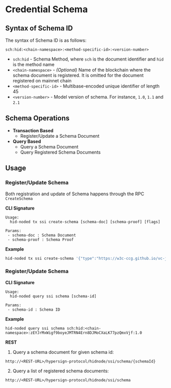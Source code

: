 # Credential Schema

## Syntax of Schema ID 

The syntax of Schema ID is as follows:

```
sch:hid:<chain-namespace>:<method-specific-id>:<version-number>
```

- `sch:hid` - Schema Method, where `sch` is the document identifier and `hid` is the method name
- `<chain-namespace>` - *(Optional)* Name of the blockchain where the schema document is registered. It is omitted for the document registered on mainnet chain
- `<method-specific-id>` - Multibase-encoded unique identifier of length 45
- `<version-number>` - Model version of schema. For instance, `1.0`, `1.1` and `2.1`

## Schema Operations

- **Transaction Based**
  - Register/Update a Schema Document
- **Query Based**
  - Query a Schema Document
  - Query Registered Schema Documents

## Usage

### Register/Update Schema

Both registration and update of Schema happens through the RPC `CreateSchema`

**CLI Signature**

```
Usage:
  hid-noded tx ssi create-schema [schema-doc] [schema-proof] [flags]

Params:
 - schema-doc : Schema Document
 - schema-proof : Schema Proof
```

**Example**

```sh
hid-noded tx ssi create-schema '{"type":"https://w3c-ccg.github.io/vc-json-schemas/schema/1.0/schema.json","modelVersion":"v1.0","id":"sch:hid:<chain-namespace>:zEYJrMxWigf9boyeJMTRN4Ern8DJMoCXaLK77pzQmxVjf:1.0","name":"HS credential template","author":"did:hid:devnet:zEYJrMxWigf9boyeJMTRN4Ern8DJMoCXaLK77pzQmxVjf","authored":"2022-04-10T04:07:12Z","schema":{"schema":"https://json-schema.org/draft-07/schema#","description":"test","type":"object","properties":"{myString:{type:string},myNumner:{type:number},myBool:{type:boolean}}","required":["myString","myNumner","myBool"],"additionalProperties":false}}' '{"type":"Ed25519VerificationKey2020","created":"2022-04-10T04:07:12Z","verificationMethod":"did:hid:devnet:zEYJrMxWigf9boyeJMTRN4Ern8DJMoCXaLK77pzQmxVjf#key-1","proofValue":"gLFhwYfObNJEOjNDaeYjprv7FpK0lIhZnFwgOsdRqRHOjQswfm3Hk9EehcYGePrFFwgy4lna73iA5J0BtjfCAw==","proofPurpose":"assertionMethod"}' --from <key-name-or-address> --chain-id <Chain ID> --yes
```

### Register/Update Schema

**CLI Signature**

```
Usage:
  hid-noded query ssi schema [schema-id]

Params:
 - schema-id : Schema ID
```

**Example**

```
hid-noded query ssi schema sch:hid:<chain-namespace>:zEYJrMxWigf9boyeJMTRN4Ern8DJMoCXaLK77pzQmxVjf:1.0
```

**REST**

1. Query a schema document for given schema id:

```
http://<REST-URL>/hypersign-protocol/hidnode/ssi/schema/{schemaId}
```

2. Query a list of registered schema documents:

```
http://<REST-URL>/hypersign-protocol/hidnode/ssi/schema
```